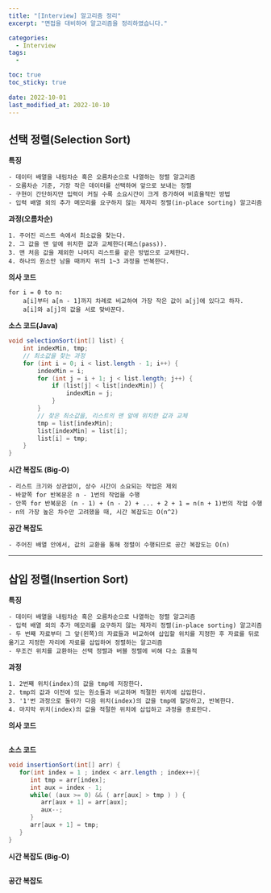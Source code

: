 ```yaml
---
title: "[Interview] 알고리즘 정리"
excerpt: "면접을 대비하여 알고리즘을 정리하였습니다."

categories:
  - Interview
tags:
  - 

toc: true
toc_sticky: true
 
date: 2022-10-01
last_modified_at: 2022-10-10
---
```

<!-- ## ** 정렬( Sort)**
**특징**
```

```
**과정**
```

```
**의사 코드**
```

```
**소스 코드**
```java

```
**시간 복잡도 (Big-O)**
```

```
**공간 복잡도**
```

``` -->

## **선택 정렬(Selection Sort)**
**특징**
```
- 데이터 배열을 내림차순 혹은 오름차순으로 나열하는 정렬 알고리즘
- 오름차순 기준, 가장 작은 데이터를 선택하여 앞으로 보내는 정렬
- 구현이 간단하지만 입력이 커질 수록 소요시간이 크게 증가하여 비효율적인 방법
- 입력 배열 외의 추가 메모리를 요구하지 않는 제자리 정렬(in-place sorting) 알고리즘 
```
**과정(오름차순)**
```
1. 주어진 리스트 속에서 최소값을 찾는다.
2. 그 값을 맨 앞에 위치한 값과 교체한다(패스(pass)).
3. 맨 처음 값을 제외한 나머지 리스트를 같은 방법으로 교체한다.
4. 하나의 원소만 남을 때까지 위의 1~3 과정을 반복한다.
```
**의사 코드**
```
for i = 0 to n:
    a[i]부터 a[n - 1]까지 차례로 비교하여 가장 작은 값이 a[j]에 있다고 하자.
    a[i]와 a[j]의 값을 서로 맞바꾼다.
```
**소스 코드(Java)**
```java
void selectionSort(int[] list) {
    int indexMin, tmp;
    // 최소값을 찾는 과정
    for (int i = 0; i < list.length - 1; i++) {
        indexMin = i;
        for (int j = i + 1; j < list.length; j++) {
            if (list[j] < list[indexMin]) {
                indexMin = j;
            }
        }
        // 찾은 최소값을, 리스트의 맨 앞에 위치한 값과 교체
        tmp = list[indexMin];
        list[indexMin] = list[i];
        list[i] = tmp;
    }
}
```
**시간 복잡도 (Big-O)**
```
- 리스트 크기와 상관없이, 상수 시간이 소요되는 작업은 제외
- 바깥쪽 for 반복문은 n - 1번의 작업을 수행
- 안쪽 for 반복문은 (n - 1) + (n - 2) + ... + 2 + 1 = n(n + 1)번의 작업 수행
- n의 가장 높은 차수만 고려했을 때, 시간 복잡도는 O(n^2)
```
**공간 복잡도**
```
- 주어진 배열 안에서, 값의 교환을 통해 정렬이 수행되므로 공간 복잡도는 O(n)
```
---
## **삽입 정렬(Insertion Sort)**
**특징**
```
- 데이터 배열을 내림차순 혹은 오름차순으로 나열하는 정렬 알고리즘
- 입력 배열 외의 추가 메모리를 요구하지 않는 제자리 정렬(in-place sorting) 알고리즘
- 두 번째 자료부터 그 앞(왼쪽)의 자료들과 비교하여 삽입할 위치를 지정한 후 자료를 뒤로 옮기고 지정한 자리에 자료를 삽입하여 정렬하는 알고리즘
- 무조건 위치를 교환하는 선택 정렬과 버블 정렬에 비해 다소 효율적
```
**과정**
```
1. 2번째 위치(index)의 값을 tmp에 저장한다.
2. tmp의 값과 이전에 있는 원소들과 비교하며 적절한 위치에 삽입한다.
3. '1'번 과정으로 돌아가 다음 위치(index)의 값을 tmp에 할당하고, 반복한다.
4. 마지막 위치(index)의 값을 적절한 위치에 삽입하고 과정을 종료한다.
```
**의사 코드**
```

```
**소스 코드**
```java
void insertionSort(int[] arr) {
   for(int index = 1 ; index < arr.length ; index++){
      int tmp = arr[index];
      int aux = index - 1;
      while( (aux >= 0) && ( arr[aux] > tmp ) ) {
         arr[aux + 1] = arr[aux];
         aux--;
      }
      arr[aux + 1] = tmp;
   }
}
```
**시간 복잡도 (Big-O)**
```

```
**공간 복잡도**
```

```